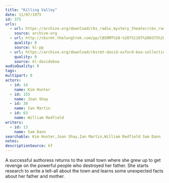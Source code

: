 ```yaml
---
title: "Killing Valley"
date: 11/07/1975
id: 375
urls: 
  - url: https://archive.org/download/cbs_radio_mystery_theater/cbs_radio_mystery_theater-0351-0400.zip/cbs_radio_mystery_theater-0351-0400%2Fcbsrmt_0375_killing_valley.mp3
    source: archive-org
  - url: http://cbsrmt.thelongtrek.com/pp/CBSRMT%20-%20751107%200375%20Killing%20Valley_pp.mp3
    quality: 0
    source: kl-pp
  - url: https://archive.org/download/cbsrmt-david-oxford-boa-collection/CBSRMT-751107-0375-Killing-Valley-(128-44)_WBBM-JE-{BoA}.mp3
    quality: 0
    source: kl-davidoboa
audioQuality: 0
tags: 
multipart: 0
actors:  
  - id: 14
    name: Kim Hunter  
  - id: 155
    name: Joan Shay  
  - id: 38
    name: Ian Martin  
  - id: 63
    name: William Redfield
writers:  
  - id: 13
    name: Sam Dann
searchable: Kim Hunter,Joan Shay,Ian Martin,William Redfield Sam Dann
notes: 
descriptionSource: kf
---
```

A successful authoress returns to the small town where she grew up to get revenge on the powerful people who destroyed her father. She starts research to write a tell-all about the town and learns some unexpected facts about her father and mother.